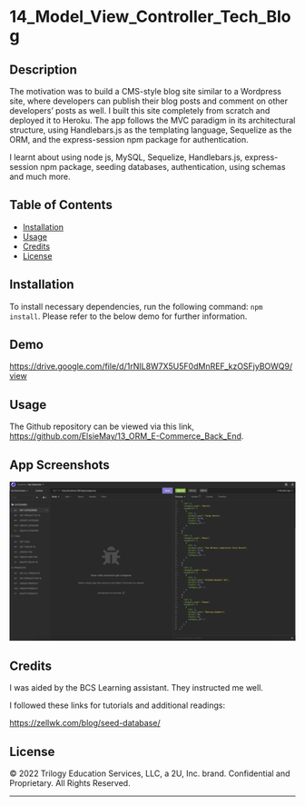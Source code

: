 # 14_Model_View_Controller_Tech_Blog

## Description

The motivation was to build a CMS-style blog site similar to a Wordpress site, where developers can publish their blog posts and comment on other developers’ posts as well. I built this site completely from scratch and deployed it to Heroku. The app follows the MVC paradigm in its architectural structure, using Handlebars.js as the templating language, Sequelize as the ORM, and the express-session npm package for authentication.

I learnt about using node js, MySQL, Sequelize, Handlebars.js, express-session npm package, seeding databases, authentication, using schemas and much more.

## Table of Contents

- [Installation](#installation)
- [Usage](#usage)
- [Credits](#credits)
- [License](#license)

## Installation

To install necessary dependencies, run the following command: `npm install`. Please refer to the below demo for further information.

## Demo

https://drive.google.com/file/d/1rNIL8W7X5U5F0dMnREF_kzOSFjyBOWQ9/view

## Usage

The Github repository can be viewed via this link, https://github.com/ElsieMay/13_ORM_E-Commerce_Back_End.

## App Screenshots

![Screenshot](https://github.com/ElsieMay/13_ORM_E-Commerce_Back_End/blob/main/images/Screen%20Shot%202022-05-24%20at%2010.10.33%20pm.png)

## Credits

I was aided by the BCS Learning assistant. They instructed me well.

I followed these links for tutorials and additional readings:

https://zellwk.com/blog/seed-database/<br>

## License

© 2022 Trilogy Education Services, LLC, a 2U, Inc. brand. Confidential and Proprietary. All Rights Reserved.

---

